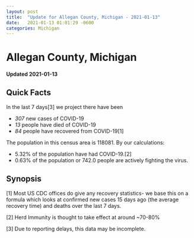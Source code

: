 ```yaml
---
layout: post
title:  "Update for Allegan County, Michigan - 2021-01-13"
date:   2021-01-13 01:01:29 -0600
categories: Michigan
---
```


# Allegan County, Michigan
#### Updated 2021-01-13

## Quick Facts

In the last 7 days[3] we project there have been
- *307* new cases of COVID-19
- *13* people have died of COVID-19
- *84* people have recovered from COVID-19[1]

The population in this census area is 118081. By our calculations:
- 5.32% of the population have had COVID-19.[2]
- 0.63% of the population or 742.0 people are actively fighting the virus.

## Synopsis




[1] Most US CDC offices do give any recovery statistics- we base this on a formula which looks at confirmed new cases
15 days ago (the average recovery time) and deaths over the last 7 days.

[2] Herd Immunity is thought to take effect at around ~70-80%

[3] Due to reporting delays, this data may be incomplete.
 
    